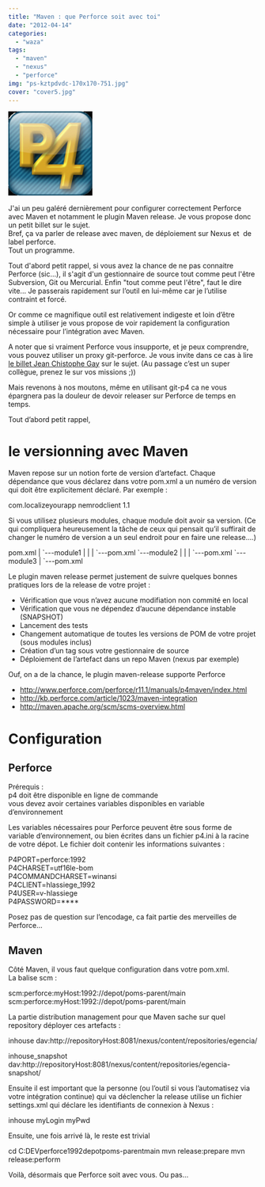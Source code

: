 ```yaml
---
title: "Maven : que Perforce soit avec toi"
date: "2012-04-14"
categories: 
  - "waza"
tags: 
  - "maven"
  - "nexus"
  - "perforce"
img: "ps-kztpdvdc-170x170-751.jpg"
cover: "cover5.jpg"
---
```


![](/images/ps-kztpdvdc-170x170-751.jpg "ps.kztpdvdc.170x170-75")

J'ai un peu galéré dernièrement pour configurer correctement Perforce avec Maven et notamment le plugin Maven release. Je vous propose donc un petit billet sur le sujet.  
Bref, ça va parler de release avec maven, de déploiement sur Nexus et  de label perforce.  
Tout un programme.

Tout d'abord petit rappel, si vous avez la chance de ne pas connaitre Perforce (sic...), il s'agit d'un gestionnaire de source tout comme peut l'être Subversion, Git ou Mercurial. Enfin "tout comme peut l'être", faut le dire vite... Je passerais rapidement sur l’outil en lui-même car je l’utilise contraint et forcé.

Or comme ce magnifique outil est relativement indigeste et loin d’être simple à utiliser je vous propose de voir rapidement la configuration nécessaire pour l’intégration avec Maven.

A noter que si vraiment Perforce vous insupporte, et je peux comprendre, vous pouvez utiliser un proxy git-perforce. Je vous invite dans ce cas à lire [le billet Jean Chistophe Gay](http://jeanchristophegay.com/git-p4-au-secours-de-perforce/) sur le sujet. (Au passage c’est un super collègue, prenez le sur vos missions ;))

Mais revenons à nos moutons, même en utilisant git-p4 ca ne vous épargnera pas la douleur de devoir releaser sur Perforce de temps en temps.

Tout d’abord petit rappel,

# le versionning avec Maven

Maven repose sur un notion forte de version d’artefact. Chaque dépendance que vous déclarez dans votre pom.xml a un numéro de version qui doit être explicitement déclaré. Par exemple :

com.localizeyourapp
nemrodclient
1.1

Si vous utilisez plusieurs modules, chaque module doit avoir sa version. (Ce qui compliquera heureusement la tâche de ceux qui pensait qu’il suffirait de changer le numéro de version a un seul endroit pour en faire une release....)

pom.xml
|
\`---module1
| |
| \`---pom.xml
\`---module2
| |
| \`---pom.xml
\`---module3
|
\`---pom.xml

Le plugin maven release permet justement de suivre quelques bonnes pratiques lors de la release de votre projet :

- Vérification que vous n’avez aucune modifiation non commité en local
- Vérification que vous ne dépendez d’aucune dépendance instable (SNAPSHOT)
- Lancement des tests
- Changement automatique de toutes les versions de POM de votre projet (sous modules inclus)
- Création d’un tag sous votre gestionnaire de source
- Déploiement de l’artefact dans un repo Maven (nexus par exemple)

Ouf, on a de la chance, le plugin maven-release supporte Perforce

- http://www.perforce.com/perforce/r11.1/manuals/p4maven/index.html
- http://kb.perforce.com/article/1023/maven-integration
- http://maven.apache.org/scm/scms-overview.html

# Configuration

## Perforce

Prérequis :  
p4 doit être disponible en ligne de commande  
vous devez avoir certaines variables disponibles en variable d’environnement

Les variables nécessaires pour Perforce peuvent être sous forme de variable d’environnement, ou bien écrites dans un fichier p4.ini à la racine de votre dépot. Le fichier doit contenir les informations suivantes :

P4PORT=perforce:1992  
P4CHARSET=utf16le-bom  
P4COMMANDCHARSET=winansi  
P4CLIENT=hlassiege\_1992  
P4USER=v-hlassiege  
P4PASSWORD=\*\*\*\*

Posez pas de question sur l’encodage, ca fait partie des merveilles de Perforce...

## Maven

Côté Maven, il vous faut quelque configuration dans votre pom.xml.  
La balise scm :

scm:perforce:myHost:1992://depot/poms-parent/main
scm:perforce:myHost:1992://depot/poms-parent/main

La partie distribution management pour que Maven sache sur quel repository déployer ces artefacts :

inhouse
dav:http://repositoryHost:8081/nexus/content/repositories/egencia/

inhouse\_snapshot
dav:http://repositoryHost:8081/nexus/content/repositories/egencia-snapshot/

Ensuite il est important que la personne (ou l’outil si vous l’automatisez via votre intégration continue) qui va déclencher la release utilise un fichier settings.xml qui déclare les identifiants de connexion à Nexus :

inhouse
myLogin
myPwd

Ensuite, une fois arrivé là, le reste est trivial

cd C:DEVperforce1992depotpoms-parentmain
mvn release:prepare
mvn release:perform

Voilà, désormais que Perforce soit avec vous. Ou pas...
